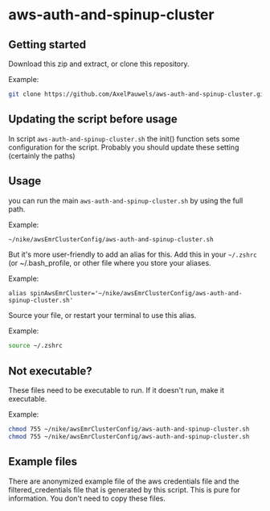 # aws-auth-and-spinup-cluster

## Getting started
Download this zip and extract, or clone this repository.

Example:
```sh
git clone https://github.com/AxelPauwels/aws-auth-and-spinup-cluster.git ~/nike/awsEmrClusterConfigs
```

## Updating the script before usage
In script `aws-auth-and-spinup-cluster.sh` the init() function sets some configuration for the script.
Probably you should update these setting (certainly the paths)

## Usage
you can run the main `aws-auth-and-spinup-cluster.sh` by using the full path.

Example: 
```sh
~/nike/awsEmrClusterConfig/aws-auth-and-spinup-cluster.sh
```

But it's more user-friendly to add an alias for this.
Add this in your `~/.zshrc` (or ~/.bash_profile, or other file where you store your aliases.

Example:
```
alias spinAwsEmrCluster='~/nike/awsEmrClusterConfig/aws-auth-and-spinup-cluster.sh'
```
Source your file, or restart your terminal to use this alias.

Example:
```sh
source ~/.zshrc
```

## Not executable?
These files need to be executable to run. If it doesn't run, make it executable.

Example:
```sh
chmod 755 ~/nike/awsEmrClusterConfig/aws-auth-and-spinup-cluster.sh
chmod 755 ~/nike/awsEmrClusterConfig/aws-auth-and-spinup-cluster.sh
```

## Example files
There are anonymized example file of the aws credentials file and the filtered_credentials file that is generated by this script.
This is pure for information. You don't need to copy these files.

